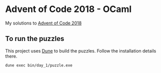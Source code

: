 # Advent of Code 2018 - OCaml

My solutions to [Advent of Code 2018](https://adventofcode.com/)


## To run the puzzles

This project uses [Dune](http://dune.build/) to build the puzzles. Follow the installation details there.

```bash
dune exec bin/day_1/puzzle.exe
```
